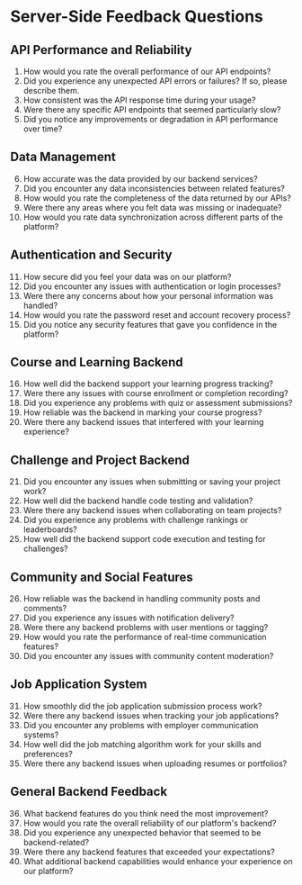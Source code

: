 # Server-Side Feedback Questions

## API Performance and Reliability
1. How would you rate the overall performance of our API endpoints?
2. Did you experience any unexpected API errors or failures? If so, please describe them.
3. How consistent was the API response time during your usage?
4. Were there any specific API endpoints that seemed particularly slow?
5. Did you notice any improvements or degradation in API performance over time?

## Data Management
6. How accurate was the data provided by our backend services?
7. Did you encounter any data inconsistencies between related features?
8. How would you rate the completeness of the data returned by our APIs?
9. Were there any areas where you felt data was missing or inadequate?
10. How would you rate data synchronization across different parts of the platform?

## Authentication and Security
11. How secure did you feel your data was on our platform?
12. Did you encounter any issues with authentication or login processes?
13. Were there any concerns about how your personal information was handled?
14. How would you rate the password reset and account recovery process?
15. Did you notice any security features that gave you confidence in the platform?

## Course and Learning Backend
16. How well did the backend support your learning progress tracking?
17. Were there any issues with course enrollment or completion recording?
18. Did you experience any problems with quiz or assessment submissions?
19. How reliable was the backend in marking your course progress?
20. Were there any backend issues that interfered with your learning experience?

## Challenge and Project Backend
21. Did you encounter any issues when submitting or saving your project work?
22. How well did the backend handle code testing and validation?
23. Were there any backend issues when collaborating on team projects?
24. Did you experience any problems with challenge rankings or leaderboards?
25. How well did the backend support code execution and testing for challenges?

## Community and Social Features
26. How reliable was the backend in handling community posts and comments?
27. Did you experience any issues with notification delivery?
28. Were there any backend problems with user mentions or tagging?
29. How would you rate the performance of real-time communication features?
30. Did you encounter any issues with community content moderation?

## Job Application System
31. How smoothly did the job application submission process work?
32. Were there any backend issues when tracking your job applications?
33. Did you encounter any problems with employer communication systems?
34. How well did the job matching algorithm work for your skills and preferences?
35. Were there any backend issues when uploading resumes or portfolios?

## General Backend Feedback
36. What backend features do you think need the most improvement?
37. How would you rate the overall reliability of our platform's backend?
38. Did you experience any unexpected behavior that seemed to be backend-related?
39. Were there any backend features that exceeded your expectations?
40. What additional backend capabilities would enhance your experience on our platform? 
